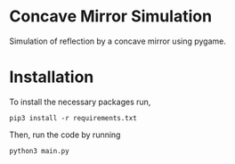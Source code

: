 # Concave Mirror Simulation
Simulation of reflection by a concave mirror using pygame.

# Installation
To install the necessary packages run,
```
pip3 install -r requirements.txt
```

Then, run the code by running
```
python3 main.py
```